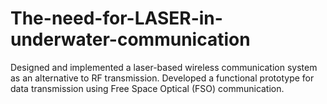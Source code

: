 # The-need-for-LASER-in-underwater-communication
Designed and implemented a laser-based wireless communication system as an alternative to RF  transmission.  Developed a functional prototype for data transmission using Free Space Optical (FSO)  communication. 

